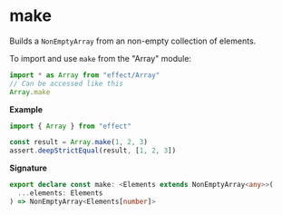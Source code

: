 # make

Builds a `NonEmptyArray` from an non-empty collection of elements.

To import and use `make` from the "Array" module:

```ts
import * as Array from "effect/Array"
// Can be accessed like this
Array.make
```

**Example**

```ts
import { Array } from "effect"

const result = Array.make(1, 2, 3)
assert.deepStrictEqual(result, [1, 2, 3])
```

**Signature**

```ts
export declare const make: <Elements extends NonEmptyArray<any>>(
  ...elements: Elements
) => NonEmptyArray<Elements[number]>
```
